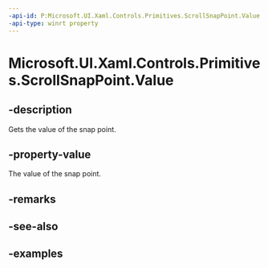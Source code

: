 ```yaml
---
-api-id: P:Microsoft.UI.Xaml.Controls.Primitives.ScrollSnapPoint.Value
-api-type: winrt property
---
```


# Microsoft.UI.Xaml.Controls.Primitives.ScrollSnapPoint.Value

<!--
public double Value { get; }
-->

## -description

Gets the value of the snap point.

## -property-value

The value of the snap point.

## -remarks

## -see-also

## -examples

